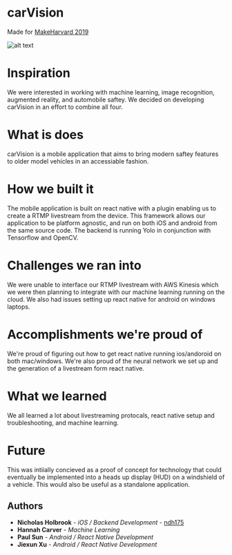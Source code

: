 # carVision

Made for [MakeHarvard 2019](https://makeharvard2019.devpost.com)

![alt text](https://github.com/ndh175/car-vision/raw/master/Screen%20Shot%202019-02-03%20at%2011.01.03%20AM.png)

# Inspiration

We were interested in working with machine learning, image recognition, augmented reality, and automobile saftey. We decided on developing carVision in an effort to combine all four.   

# What is does

carVision is a mobile application that aims to bring modern saftey features to older model vehicles in an accessiable fashion.

# How we built it

The mobile application is built on react native with a plugin enabling us to create a RTMP livestream from the device. This framework allows our application to be platform agnostic, and run on both iOS and android from the same source code. The backend is running Yolo in conjunction with Tensorflow and OpenCV.

# Challenges we ran into

We were unable to interface our RTMP livestream with AWS Kinesis which we were then planning to integrate with our machine learning running on the cloud. We also had issues setting up react native for android on windows laptops.


# Accomplishments we're proud of

We're proud of figuring out how to get react native running ios/andoroid on both mac/windows. We're also proud of the neural network we set up and the generation of a livestream form react native.

# What we learned

We all learned a lot about livestreaming protocals, react native setup and troubleshooting, and machine learning.

# Future

This was intiially concieved as a proof of concept for technology that could eventually be implemented into a heads up display (HUD) on a windshield of a vehicle. This would also be useful as a standalone application.

## Authors

* **Nicholas Holbrook** - *iOS / Backend Development* - [ndh175](https://github.com/ndh175)
* **Hannah Carver** - *Machine Learning*
* **Paul Sun** - *Android / React Native Development*
* **Jiexun Xu** - *Android / React Native Development*
